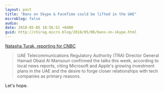 ```yaml
---
layout: post
title: "Bans on Skype & FaceTime could be lifted in the UAE"
microblog: false
audio: 
date: 2018-05-05 18:56:51 +0400
guid: http://chirag.micro.blog/2018/05/06/bans-on-skype.html
---
```

[Natasha Turak, reporting for CNBC](https://www.cnbc.com/2018/05/02/microsoft-and-apple-could-get-skype-and-facetime-bans-lifted-in-uae.html?__source=chirag.biz)

> UAE Telecommunications Regulatory Authority (TRA) Director General Hamad Obaid Al Mansouri confirmed the talks this week, according to local news reports, citing Microsoft and Apple's growing investment plans in the UAE and the desire to forge closer relationships with tech companies as primary reasons.

Let's hope.
